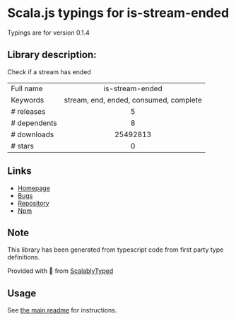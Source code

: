 
# Scala.js typings for is-stream-ended

Typings are for version 0.1.4

## Library description:
Check if a stream has ended

|                    |                 |
| ------------------ | :-------------: |
| Full name          | is-stream-ended |
| Keywords           | stream, end, ended, consumed, complete |
| # releases         | 5 |
| # dependents       | 8 |
| # downloads        | 25492813 |
| # stars            | 0 |

## Links
- [Homepage](https://github.com/stephenplusplus/is-stream-ended#readme)
- [Bugs](https://github.com/stephenplusplus/is-stream-ended/issues)
- [Repository](https://github.com/stephenplusplus/is-stream-ended)
- [Npm](https://www.npmjs.com/package/is-stream-ended)
    


## Note
This library has been generated from typescript code from first party type definitions.

Provided with :purple_heart: from [ScalablyTyped](https://github.com/oyvindberg/ScalablyTyped)

## Usage
See [the main readme](../../readme.md) for instructions.


